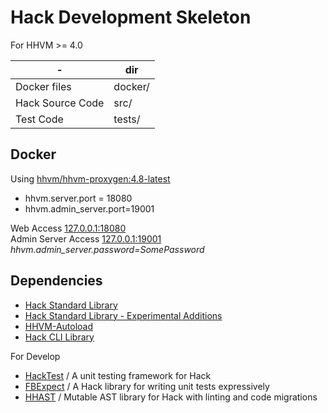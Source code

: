 # Hack Development Skeleton

For HHVM >= 4.0

| - | dir |
|-------|---------------|
| Docker files | docker/ |
| Hack Source Code | src/ |
| Test Code | tests/ |

## Docker

Using [hhvm/hhvm-proxygen:4.8-latest](https://hub.docker.com/r/hhvm/hhvm-proxygen/tags)

 - hhvm.server.port = 18080
 - hhvm.admin_server.port=19001

Web Access [127.0.0.1:18080](http://127.0.0.1:18080)  
Admin Server Access [127.0.0.1:19001](http://127.0.0.1:19001)   
*hhvm.admin_server.password=SomePassword*

## Dependencies

  - [Hack Standard Library](https://github.com/hhvm/hsl)
  - [Hack Standard Library - Experimental Additions](https://github.com/hhvm/hsl-experimental) 
  - [HHVM-Autoload](https://github.com/hhvm/hhvm-autoload)
  - [Hack CLI Library](https://github.com/hhvm/hh-clilib)

For Develop

 - [HackTest](https://github.com/hhvm/hacktest) / A unit testing framework for Hack
 - [FBExpect](https://github.com/hhvm/fbexpect) / A Hack library for writing unit tests expressively
 - [HHAST](https://github.com/hhvm/hhast) / Mutable AST library for Hack with linting and code migrations
